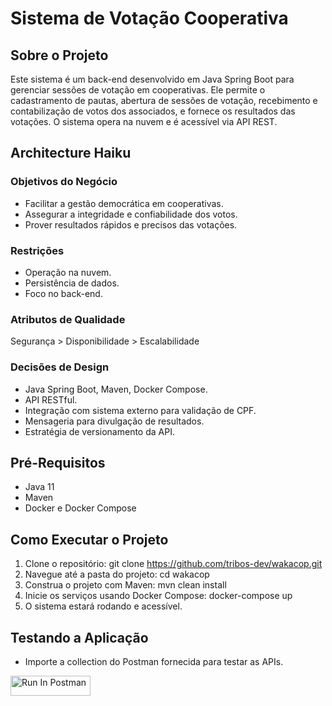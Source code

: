 # Sistema de Votação Cooperativa

## Sobre o Projeto
Este sistema é um back-end desenvolvido em Java Spring Boot para gerenciar sessões de votação em cooperativas. Ele permite o cadastramento de pautas, abertura de sessões de votação, recebimento e contabilização de votos dos associados, e fornece os resultados das votações. O sistema opera na nuvem e é acessível via API REST.

## Architecture Haiku
### Objetivos do Negócio
- Facilitar a gestão democrática em cooperativas.
- Assegurar a integridade e confiabilidade dos votos.
- Prover resultados rápidos e precisos das votações.

### Restrições
- Operação na nuvem.
- Persistência de dados.
- Foco no back-end.

### Atributos de Qualidade
Segurança > Disponibilidade > Escalabilidade

### Decisões de Design
- Java Spring Boot, Maven, Docker Compose.
- API RESTful.
- Integração com sistema externo para validação de CPF.
- Mensageria para divulgação de resultados.
- Estratégia de versionamento da API.

## Pré-Requisitos
- Java 11
- Maven
- Docker e Docker Compose

## Como Executar o Projeto
1. Clone o repositório: git clone https://github.com/tribos-dev/wakacop.git
2. Navegue até a pasta do projeto: cd wakacop
3. Construa o projeto com Maven: mvn clean install
4. Inicie os serviços usando Docker Compose: docker-compose up
5. O sistema estará rodando e acessível.

## Testando a Aplicação
- Importe a collection do Postman fornecida para testar as APIs.

[<img src="https://run.pstmn.io/button.svg" alt="Run In Postman" style="width: 128px; height: 32px;">](https://app.getpostman.com/run-collection/2565843-f91ec000-d3b0-4206-8d09-525d5d5d30c0?action=collection%2Ffork&source=rip_markdown&collection-url=entityId%3D2565843-f91ec000-d3b0-4206-8d09-525d5d5d30c0%26entityType%3Dcollection%26workspaceId%3Dc6fb7a9a-e872-4031-bb99-7939e8679b58)


